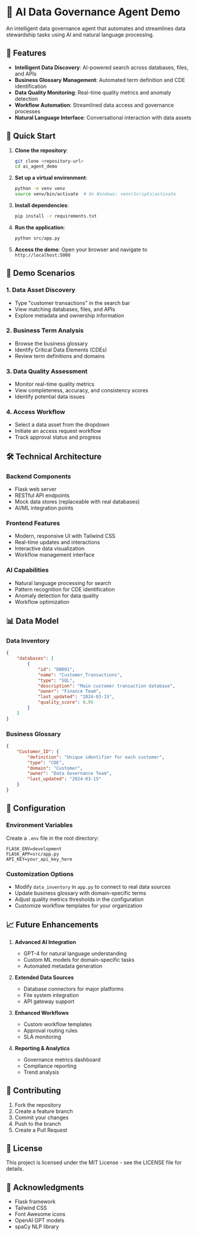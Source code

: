 # 🤖 AI Data Governance Agent Demo

An intelligent data governance agent that automates and streamlines data stewardship tasks using AI and natural language processing.

## 🌟 Features

- **Intelligent Data Discovery**: AI-powered search across databases, files, and APIs
- **Business Glossary Management**: Automated term definition and CDE identification
- **Data Quality Monitoring**: Real-time quality metrics and anomaly detection
- **Workflow Automation**: Streamlined data access and governance processes
- **Natural Language Interface**: Conversational interaction with data assets

## 🚀 Quick Start

1. **Clone the repository**:
   ```bash
   git clone <repository-url>
   cd ai_agent_demo
   ```

2. **Set up a virtual environment**:
   ```bash
   python -m venv venv
   source venv/bin/activate  # On Windows: venv\Scripts\activate
   ```

3. **Install dependencies**:
   ```bash
   pip install -r requirements.txt
   ```

4. **Run the application**:
   ```bash
   python src/app.py
   ```

5. **Access the demo**:
   Open your browser and navigate to `http://localhost:5000`

## 🎯 Demo Scenarios

### 1. Data Asset Discovery
- Type "customer transactions" in the search bar
- View matching databases, files, and APIs
- Explore metadata and ownership information

### 2. Business Term Analysis
- Browse the business glossary
- Identify Critical Data Elements (CDEs)
- Review term definitions and domains

### 3. Data Quality Assessment
- Monitor real-time quality metrics
- View completeness, accuracy, and consistency scores
- Identify potential data issues

### 4. Access Workflow
- Select a data asset from the dropdown
- Initiate an access request workflow
- Track approval status and progress

## 🛠️ Technical Architecture

### Backend Components
- Flask web server
- RESTful API endpoints
- Mock data stores (replaceable with real databases)
- AI/ML integration points

### Frontend Features
- Modern, responsive UI with Tailwind CSS
- Real-time updates and interactions
- Interactive data visualization
- Workflow management interface

### AI Capabilities
- Natural language processing for search
- Pattern recognition for CDE identification
- Anomaly detection for data quality
- Workflow optimization

## 📊 Data Model

### Data Inventory
```json
{
    "databases": [
        {
            "id": "DB001",
            "name": "Customer_Transactions",
            "type": "SQL",
            "description": "Main customer transaction database",
            "owner": "Finance Team",
            "last_updated": "2024-03-15",
            "quality_score": 0.95
        }
    ]
}
```

### Business Glossary
```json
{
    "Customer_ID": {
        "definition": "Unique identifier for each customer",
        "type": "CDE",
        "domain": "Customer",
        "owner": "Data Governance Team",
        "last_updated": "2024-03-15"
    }
}
```

## 🔧 Configuration

### Environment Variables
Create a `.env` file in the root directory:
```
FLASK_ENV=development
FLASK_APP=src/app.py
API_KEY=your_api_key_here
```

### Customization Options
- Modify `data_inventory` in `app.py` to connect to real data sources
- Update business glossary with domain-specific terms
- Adjust quality metrics thresholds in the configuration
- Customize workflow templates for your organization

## 📈 Future Enhancements

1. **Advanced AI Integration**
   - GPT-4 for natural language understanding
   - Custom ML models for domain-specific tasks
   - Automated metadata generation

2. **Extended Data Sources**
   - Database connectors for major platforms
   - File system integration
   - API gateway support

3. **Enhanced Workflows**
   - Custom workflow templates
   - Approval routing rules
   - SLA monitoring

4. **Reporting & Analytics**
   - Governance metrics dashboard
   - Compliance reporting
   - Trend analysis

## 🤝 Contributing

1. Fork the repository
2. Create a feature branch
3. Commit your changes
4. Push to the branch
5. Create a Pull Request

## 📝 License

This project is licensed under the MIT License - see the LICENSE file for details.

## 🙏 Acknowledgments

- Flask framework
- Tailwind CSS
- Font Awesome icons
- OpenAI GPT models
- spaCy NLP library 